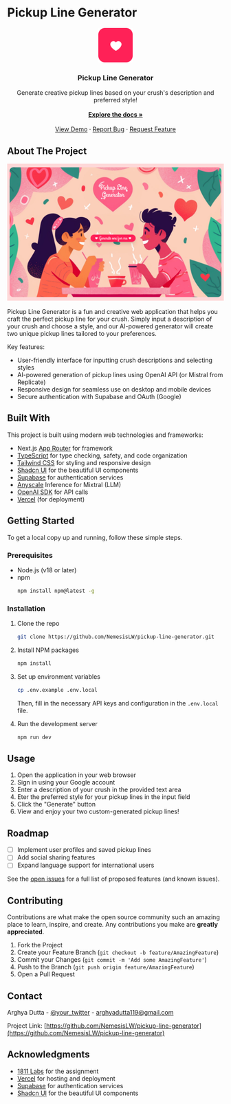 # Pickup Line Generator

<div align="center">
<img src="/public/logo.svg" alt="Logo" width="80" height="80">

<h3 align="center">Pickup Line Generator</h3>

<p align="center">
Generate creative pickup lines based on your crush's description and preferred style!
<br/>
<br/>
<a href="https://github.com/NemesisLW/pickup-line-generator"><strong>Explore the docs »</strong></a>
<br/>
<br/>
<a href="https://pickup-line-generator.vercel.app">View Demo</a> ·
<a href="https://github.com/NemesisLW/pickup-line-generator/issues">Report Bug</a> ·
<a href="https://github.com/NemesisLW/pickup-line-generator/issues">Request Feature</a>
</p>
</div>

## About The Project

![Product Screenshot](/public/screenshot.png)

Pickup Line Generator is a fun and creative web application that helps you craft the perfect pickup line for your crush. Simply input a description of your crush and choose a style, and our AI-powered generator will create two unique pickup lines tailored to your preferences.

Key features:

- User-friendly interface for inputting crush descriptions and selecting styles
- AI-powered generation of pickup lines using OpenAI API (or Mistral from Replicate)
- Responsive design for seamless use on desktop and mobile devices
- Secure authentication with Supabase and OAuth (Google)

## Built With

This project is built using modern web technologies and frameworks:

- Next.js [App Router](https://nextjs.org/docs/app) for framework
- [TypeScript](https://www.typescriptlang.org/) for type checking, safety, and code organization
- [Tailwind CSS](https://tailwindcss.com/) for styling and responsive design
- [Shadcn UI](https://ui.shadcn.com/) for the beautiful UI components
- [Supabase](https://supabase.io/) for authentication services
- [Anyscale](https://anyscale.com/) Inference for Mixtral (LLM)
- [OpenAI SDK](https://openai.com/) for API calls
- [Vercel](https://vercel.com/) (for deployment)

## Getting Started

To get a local copy up and running, follow these simple steps.

### Prerequisites

- Node.js (v18 or later)
- npm
  ```sh
  npm install npm@latest -g
  ```

### Installation

1. Clone the repo
   ```sh
   git clone https://github.com/NemesisLW/pickup-line-generator.git
   ```
2. Install NPM packages
   ```sh
   npm install
   ```
3. Set up environment variables

   ```sh
   cp .env.example .env.local
   ```

   Then, fill in the necessary API keys and configuration in the `.env.local` file.

4. Run the development server
   ```sh
   npm run dev
   ```

## Usage

1. Open the application in your web browser
2. Sign in using your Google account
3. Enter a description of your crush in the provided text area
4. Eter the preferred style for your pickup lines in the input field
5. Click the "Generate" button
6. View and enjoy your two custom-generated pickup lines!

## Roadmap

- [ ] Implement user profiles and saved pickup lines
- [ ] Add social sharing features
- [ ] Expand language support for international users

See the [open issues](https://github.com/NemesisLW/pickup-line-generator/issues) for a full list of proposed features (and known issues).

## Contributing

Contributions are what make the open source community such an amazing place to learn, inspire, and create. Any contributions you make are **greatly appreciated**.

1. Fork the Project
2. Create your Feature Branch (`git checkout -b feature/AmazingFeature`)
3. Commit your Changes (`git commit -m 'Add some AmazingFeature'`)
4. Push to the Branch (`git push origin feature/AmazingFeature`)
5. Open a Pull Request

## Contact

Arghya Dutta - [@your_twitter](https://twitter.com/Arghyad18) - arghyadutta119@gmail.com

Project Link: [https://github.com/NemesisLW/pickup-line-generator](https://github.com/NemesisLW/pickup-line-generator)

## Acknowledgments

- [1811 Labs](https://bento.me/1811labs) for the assignment
- [Vercel](https://vercel.com/) for hosting and deployment
- [Supabase](https://supabase.io/) for authentication services
- [Shadcn UI](https://ui.shadcn.com/) for the beautiful UI components
